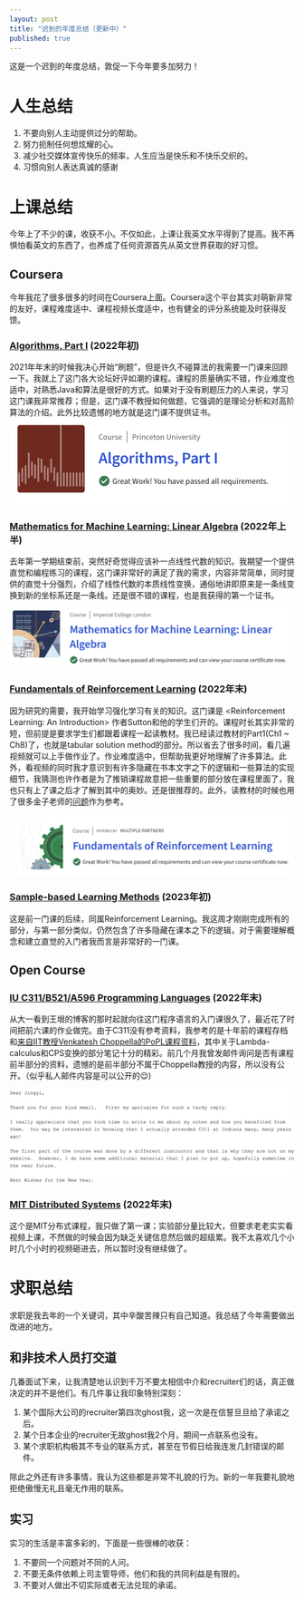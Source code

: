 ```yaml
---
layout: post
title: "迟到的年度总结（更新中）"
published: true
---
```


这是一个迟到的年度总结，敦促一下今年要多加努力！

# 人生总结

1. 不要向别人主动提供过分的帮助。
2. 努力扼制任何想炫耀的心。
3. 减少社交媒体宣传快乐的频率，人生应当是快乐和不快乐交织的。
4. 习惯向别人表达真诚的感谢

# 上课总结

今年上了不少的课，收获不小。不仅如此，上课让我英文水平得到了提高。我不再惧怕看英文的东西了，也养成了任何资源首先从英文世界获取的好习惯。

## Coursera

今年我花了很多很多的时间在Coursera上面。Coursera这个平台其实对萌新非常的友好，课程难度适中、课程视频长度适中，也有健全的评分系统能及时获得反馈。

### [Algorithms, Part I](https://www.coursera.org/learn/algorithms-part1) (2022年初)

2021年年末的时候我决心开始“刷题”，但是许久不碰算法的我需要一门课来回顾一下。我就上了这门各大论坛好评如潮的课程。课程的质量确实不错，作业难度也适中，对熟悉Java和算法是很好的方式。如果对于没有刷题压力的人来说，学习这门课我非常推荐；但是，这门课不教授如何做题，它强调的是理论分析和对高阶算法的介绍。此外比较遗憾的地方就是这门课不提供证书。
![证书](../images/post/2023-01-24-learning-tracking/Algorithm.png)

### [Mathematics for Machine Learning: Linear Algebra](https://www.coursera.org/learn/linear-algebra-machine-learning/home)  (2022年上半)

去年第一学期结束前，突然好奇觉得应该补一点线性代数的知识。我期望一个提供直觉和编程练习的课程，这门课非常好的满足了我的需求，内容非常简单，同时提供的直觉十分强烈，介绍了线性代数的本质线性变换，通俗地讲即原来是一条线变换到新的坐标系还是一条线。还是很不错的课程，也是我获得的第一个证书。

![证书](../images/post/2023-01-24-learning-tracking/Linear-Algebra.png)

### [Fundamentals of Reinforcement Learning](https://www.coursera.org/learn/fundamentals-of-reinforcement-learning) (2022年末)

因为研究的需要，我开始学习强化学习有关的知识。这门课是 \<Reinforcement Learning: An Introduction\> 作者Sutton和他的学生们开的。课程时长其实非常的短，但前提是要求学生们都跟着课程一起读教材。我已经读过教材的Part1(Ch1 ~ Ch8)了，也就是tabular solution method的部分。所以省去了很多时间，看几遍视频就可以上手做作业了。作业难度适中，但帮助我更好地理解了许多算法。此外，看视频的同时我才意识到有许多隐藏在书本文字之下的逻辑和一些算法的实现细节，我猜测也许作者是为了推销课程故意把一些重要的部分放在课程里面了，我也只有上了课之后才了解到其中的奥妙。还是很推荐的。此外，读教材的时候也用了很多金子老师的[问题](https://lecture.ecc.u-tokyo.ac.jp/~ctkaneko/rlbook/)作为参考。

![学习结果](../images/post/2023-01-24-learning-tracking/RLCourse1.png)

### [Sample-based Learning Methods](https://www.coursera.org/learn/sample-based-learning-methods) (2023年初)

这是前一门课的后续，同属Reinforcement Learning。我这周才刚刚完成所有的部分，与第一部分类似，仍然包含了许多隐藏在课本之下的逻辑，对于需要理解概念和建立直觉的入门者我而言是非常好的一门课。

## Open Course

### [IU C311/B521/A596 Programming Languages](https://cgi.luddy.indiana.edu/~c311/doku.php) (2022年末)

从大一看到王垠的博客的那时起就向往这门程序语言的入门课很久了，最近花了时间把前六课的作业做完。由于C311没有参考资料，我参考的是十年前的课程存档和[来自IIT教授Venkatesh Choppella的PoPL课程资料](https://faculty.iiit.ac.in/~venkatesh.choppella/popl/)，其中关于Lambda-calculus和CPS变换的部分笔记十分的精彩。前几个月我曾发邮件询问是否有课程前半部分的资料，遗憾的是前半部分不属于Choppella教授的内容，所以没有公开。（似乎私人邮件内容是可以公开的😌)

![回信](../images/post/2023-01-24-learning-tracking/Reply.png)

### [MIT Distributed Systems](https://pdos.csail.mit.edu/6.824/index.html) (2022年末)

这个是MIT分布式课程，我只做了第一课；实验部分量比较大，但要求老老实实看视频上课，不然做的时候会因为缺乏关键信息然后做的超级累。我不太喜欢几个小时几个小时的视频砸进去，所以暂时没有继续做了。

# 求职总结

求职是我去年的一个关键词，其中辛酸苦辣只有自己知道。我总结了今年需要做出改进的地方。

## 和非技术人员打交道
几番面试下来，让我清楚地认识到千万不要太相信中介和recruiter们的话，真正做决定的并不是他们。有几件事让我印象特别深刻：
1. 某个国际大公司的recruiter第四次ghost我，这一次是在信誓旦旦给了承诺之后。
2. 某个日本企业的recruiter无故ghost我2个月，期间一点联系也没有。
3. 某个求职机构极其不专业的联系方式，甚至在节假日给我连发几封错误的邮件。

除此之外还有许多事情，我认为这些都是非常不礼貌的行为。新的一年我要礼貌地拒绝傲慢无礼且毫无作用的联系。

## 实习

实习的生活是丰富多彩的，下面是一些很棒的收获：
1. 不要同一个问题对不同的人问。
2. 不要无条件依赖上司主管导师，他们和我的共同利益是有限的。
3. 不要对人做出不切实际或者无法兑现的承诺。
